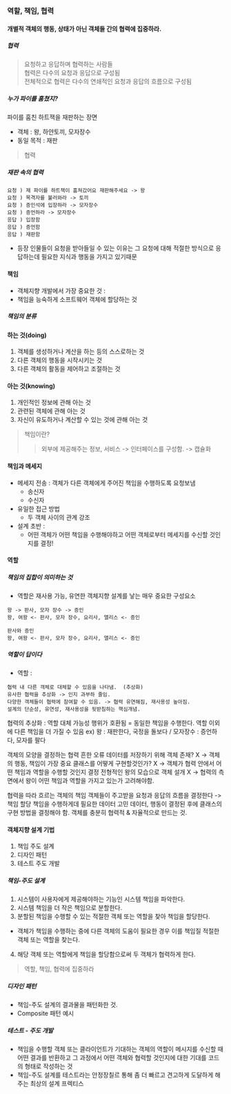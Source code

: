 
### 역할, 책임, 협력
#### 개별적 객체의 행동, 상태가 아닌 객체들 간의 협력에 집중하라.

##### 협력
> 요청하고 응답하며 협력하는 사람들</br>
> 협력은 다수의 요청과 응답으로 구성됨</br>
> 전체적으로 협력은 다수의 연쇄적인 요청과 응답의 흐름으로 구성됨</br>

##### 누가 파이를 훔쳤지?
파이를 훔친 하트잭을 재판하는 장면
- 객체 : 왕, 하얀토끼, 모자장수
- 동일 목적 : 재판
 > 협력

##### 재판 속의 협력
```
요청 ) 제 파이를 하트잭이 훔쳐갔어요 재판해주세요 -> 왕
요청 ) 목격자를 불러와라 -> 토끼
요청 ) 증인석에 입장하라 -> 모자장수
요청 ) 증언하라 -> 모자장수
응답 ) 입장함
응답 ) 증언함
응답 ) 재판함
```
- 등장 인물들이 요청을 받아들일 수 있는 이유는 그 요청에 대해 적절한 방식으로 응답하는데 필요한 지식과 행동을 가지고 있기때문

#### 책임
- 객체지향 개발에서 가장 중요한 것 : 
 - 책임을 능숙하게 소프트웨어 객체에 할당하는 것

##### 책임의 분류
#### 하는 것(doing)
1. 객체를 생성하거나 계산을 하는 등의 스스로하는 것
2. 다른 객체의 행동을 시작시키는 것
3. 다른 객체의 활동을 제어하고 조절하는 것

#### 아는 것(knowing)
1. 개인적인 정보에 관해 아는 것
2. 관련된 객체에 관해 아는 것
3. 자신이 유도하거나 계산할 수 있는 것에 관해 아는 것

> 책임이란?
 > > 외부에 제공해주는 정보, 서비스 -> 인터페이스를 구성함. -> 캡슐화

#### 책임과 메세지
- 메세지 전송 : 객체가 다른 객체에게 주어진 책임을 수행하도록 요청보냄
  - 송신자
  - 수신자
- 유일한 접근 방법
  - 두 객체 사이의 관계 강조
- 설계 초반 : 
  - 어떤 객체가 어떤 책임을 수행해야하고 어떤 객체로부터 메세지를 수신할 것인지를 결정!

#### 역할
##### 책임의 집합이 의미하는 것
- 역할은 재사용 가능, 유연한 객체지향 설계를 낳는 매우 중요한 구성요소
```
왕 -> 판사, 모자 장수 -> 증인
왕, 여왕 <- 판사, 모자 장수, 요리사, 앨리스 <- 증인
```

```
판사와 증인
왕, 여왕 <- 판사, 모자 장수, 요리사, 앨리스 <- 증인
```

##### 역할이 답이다
- 역할 : 
```
협력 내 다른 객체로 대체할 수 있음을 나타냄.  (추상화)
유사한 협력을 추상화 -> 인지 과부하 줄임.
다양한 객체들이 협력에 참여할 수 있음. -> 협력 유연해짐, 재사용성 높아짐.
설계의 단순성, 유연성, 재사용성을 뒷받침하는 핵심개념.
```

협력의 추상화 : 역할
대체 가능성
행위가 호환됨 = 동일한 책임을 수행한다.
역할 이외에 다른 책임을 더 가질 수 있음
ex) 왕 : 재판한다, 국정을 돌보다 / 모자장수 : 증언하다, 모자를 팔다

객체의 모양을 결정하는 협력
흔한 오류
데이터를 저장하기 위해 객체 존재? X -> 객체의 행동, 책임이 가장 중요
클래스를 어떻게 구현할것인가? X -> 객체가 협력 안에서 어떤 책임과 역할을 수행할 것인지 결정
전형적인 왕의 모습으로 객체 설개 X -> 협력의 측면에서 왕이 어떤 책임과 역할을 가지고 있는가 고려해야함.

협력을 따라 흐르는 객체의 책임
객체들이 주고받을 요청과 응답의 흐름을 결정한다 -> 책임 할당
책임을 수행하게데 필요한 데이터 고민
데이터, 행동이 결정된 후에 클래스의 구현 방법을 결정해야 함.
객체를 충분히 협력적 & 자율적으로 만드는 것.

#### 객체지향 설계 기법
1. 책임 주도 설계
2. 디자인 패턴
3. 테스트 주도 개발

##### 책임-주도 설계
1. 시스템이 사용자에게 제공해야하는 기능인 시스템 책임을 파악한다.
2. 시스템 책임을 더 작은 책임으로 분할한다.
3. 분할된 책임을 수행할 수 있는 적절한 객체 또는 역할을 찾아 책임을 할당한다.
  - 객체가 책임을 수행하는 중에 다른 객체의 도움이 필요한 경우 이를 책임질 적절한 객체 또는 역할을 찾는다.
4. 해당 객체 또는 역할에게 책임을 할당함으로써 두 객체가 협력하게 한다.
> 역할, 책임, 협력에 집중하라

##### 디자인 패턴
- 책임-주도 설계의 결과물을 패턴화한 것.
- Composite 패턴 예시

##### 테스트 - 주도 개발
- 책임을 수행할 객체 또는 클라이언트가 기대하는 객체의 역할이 메시지를 수신할 때 어떤 결과를 반환하고 그 과정에서 어떤 객체와 협력할 것인지에 대한 기대를 코드의 형태로 작성하는 것
- 책임-주도 설계를 테스트라는 안정장칠르 통해 좀 더 빠르고 견고하게 도달하게 해주는 최상의 설계 프렉티스

